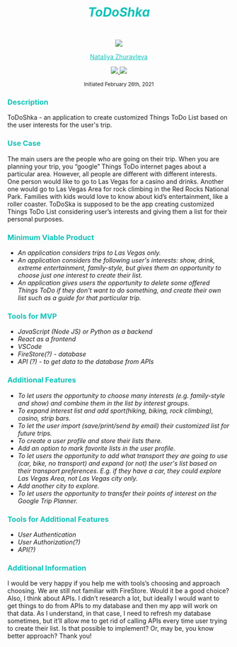 # <p style="color:#0ec2b8" align="center">_ToDoShka_</p>

<p align="center">
    <!-- Project Avatar -->
    <br>
    <a href="https://github.com/NataliyaZhuravleva">
        <img src="https://avatars.githubusercontent.com/u/26223609?s=400&u=eba3685b0fa16a0c66c8dec64c2cd7886929b509&v=4">
    </a>
    <!-- GitHub Link -->
   <p align="center">
        <a href="https://github.com/NataliyaZhuravleva" style="color: #0ec2b8;">Nataliya Zhuravleva</a>
    </p>
    <!-- LinkedIn -->
    <p align="center">
        <a href="mailto:natalindria@gmail.com">
            <img src="https://img.shields.io/badge/Email-00AAAB??style=social&logo=gmail&labelColor=00AAAB">
        </a>  
        <a href="https://www.linkedin.com/in/nataliya-zhuravleva/">
            <img src="https://img.shields.io/badge/LinkedIn-00AAAB??style=social&logo=linkedin&labelColor=00AAAB">
        </a>      
    </p>    
</p>
<p align="center">
  <small>Initiated February 26th, 2021</small>
</p>



### <span style="color:#0ec2b8">Description</span>
ToDoShka - an application to create customized Things ToDo List based on the user interests for the user's trip.

### <span style="color:#0ec2b8">Use Case</span>
The main users are the people who are going on their trip. When you are planning your trip, you “google” Things ToDo internet pages about a particular area. However, all people are different with different interests. One person would like to go to Las Vegas for a casino and drinks. Another one would go to Las Vegas Area for rock climbing in the Red Rocks National Park. Families with kids would love to know about kid’s entertainment, like a roller coaster. ToDoSka is supposed to be the app creating customized Things ToDo List considering user’s interests and giving them a list for their personal purposes.

### <span style="color:#0ec2b8">Minimum Viable Product</span>

* _An application considers trips to Las Vegas only._
* _An application considers the following user's interests: show, drink, extreme entertainment, family-style, but gives them an opportunity to choose just one interest to create their list._
* _An application gives users the opportunity to delete some offered Things ToDo if they don't want to do something, and create their own list such as a guide for that particular trip._

### <span style="color:#0ec2b8">Tools for MVP</span>
* _JavaScript (Node JS) or Python as a backend_
* _React as a frontend_
* _VSCode_
* _FireStore(?) - database_
* _API (?) - to get data to the database from APIs_

 ### <span style="color:#0ec2b8">Additional Features</span>
* _To let users the opportunity to choose many interests (e.g. family-style and show) and combine them in the list by interest groups._
* _To expand interest list and add sport(hiking, biking, rock climbing), casino, strip bars._
* _To let the user import (save/print/send by email) their customized list for future trips._
* _To create a user profile and store their lists there._
* _Add an option to mark favorite lists in the user profile._
* _To let users the opportunity to add what transport they are going to use (car, bike, no transport) and expand (or not) the user's list based on their transport preferences. E.g. if they have a car, they could explore Las Vegas Area, not Las Vegas city only._
* _Add another city to explore._
* _To let users the opportunity to transfer their points of interest on the Google Trip Planner._

### <span style="color:#0ec2b8">Tools for Additional Features</span>
* _User Authentication_
* _User Authorization(?)_
* _API(?)_

### <span style="color:#0ec2b8">Additional Information</span>
I would be very happy if you help me with tools’s choosing and approach choosing. We are still not familiar with FireStore. Would it be a good choice? Also, I think about APIs. I didn’t research a lot, but ideally I would want to get things to do from APIs to my database and then my app will work on that data. As I understand, in that case, I need to refresh my database sometimes, but it’ll allow me to get rid of calling APIs every time user trying to create their list. Is that possible to implement? Or, may be, you know better approach? Thank you!




